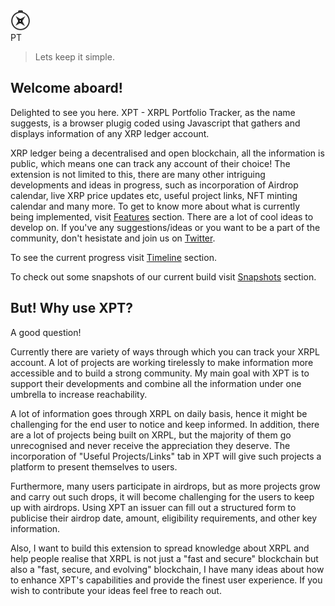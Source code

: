 <div class="main_header">
    <img src='https://raw.githubusercontent.com/TusharPardhe/xpt-website/master/docs/assets/images/xpt.svg' alt="x"/>
    <div class="txt">PT</div>
</div>

>Lets keep it simple.

## Welcome aboard!

Delighted to see you here. XPT - XRPL Portfolio Tracker, as the name suggests, is a browser plugig coded using Javascript that gathers and displays information of any XRP ledger account. 

XRP ledger being a decentralised and open blockchain, all the information is public, which means one can track any account of their choice!
The extension is not limited to this, there are many other intriguing developments and ideas in progress, such as incorporation of Airdrop calendar, live XRP price updates etc, useful project links, NFT minting calendar and many more.
To get to know more about what is currently being implemented, visit [Features](/sections/features.md) section. 
There are a lot of cool ideas to develop on. If you've any suggestions/ideas or you want to be a part of the community, don't hesistate and join us on [Twitter](https://twitter.com/xptxrpl). 

To see the current progress visit [Timeline](/sections/timeline.md) section.

To check out some snapshots of our current build visit [Snapshots](/sections/snapshots.md) section.

## But! Why use XPT?

A good question!

Currently there are variety of ways through which you can track your XRPL account. A lot of projects are working tirelessly to make information more accessible and to build a strong community. My main goal with XPT is to support their developments and combine all the information under one umbrella to increase reachability.

A lot of information goes through XRPL on daily basis, hence it might be challenging for the end user to notice and keep informed. In addition, there are a lot of projects being built on XRPL, but the majority of them go unrecognised and never receive the appreciation they deserve. The incorporation of "Useful Projects/Links" tab in XPT will give such projects a platform to present themselves to users.

Furthermore, many users participate in airdrops, but as more projects grow and carry out such drops, it will become challenging for the users to keep up with airdrops. Using XPT an issuer can fill out a structured form to publicise their airdrop date, amount, eligibility requirements, and other key information. 

Also, I want to build this extension to spread knowledge about XRPL and help people realise that XRPL is not just a "fast and secure" blockchain but also a "fast, secure, and evolving" blockchain, I have many ideas about how to enhance XPT's capabilities and provide the finest user experience. If you wish to contribute your ideas feel free to reach out.
